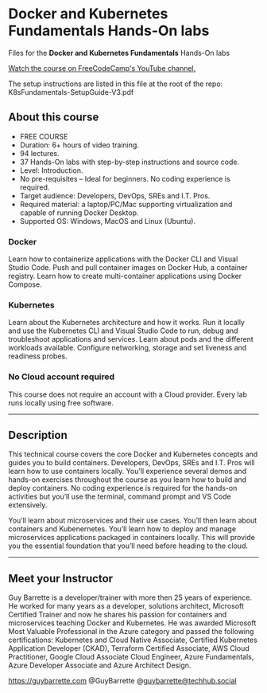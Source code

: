 # Docker and Kubernetes Fundamentals Hands-On labs

Files for the **Docker and Kubernetes Fundamentals** Hands-On labs

[Watch the course on FreeCodeCamp's YouTube channel.](https://www.youtube.com/watch?v=kTp5xUtcalw "Watch the course")

The setup instructions are listed in this file at the root of the repo: K8sFundamentals-SetupGuide-V3.pdf

## About this course

- FREE COURSE
- Duration: 6+ hours of video training.
- 94 lectures.
- 37 Hands-On labs with step-by-step instructions and source code.
- Level: Introduction.
- No pre-requisites – Ideal for beginners. No coding experience is required.
- Target audience: Developers, DevOps, SREs and I.T. Pros.
- Required material: a laptop/PC/Mac supporting virtualization and capable of running Docker Desktop.
- Supported OS: Windows, MacOS and Linux (Ubuntu).

### Docker

Learn how to containerize applications with the Docker CLI and Visual Studio Code. Push and pull container images on Docker Hub, a container registry. Learn how to create multi-container applications using Docker Compose.​

### Kubernetes

Learn about the Kubernetes architecture and how it works. Run it locally and use the Kubernetes CLI and Visual Studio Code to run, debug and troubleshoot applications and services. Learn about pods and the different workloads available. Configure networking, storage and set liveness and readiness probes.

### No Cloud account required

This course does not require an account with a Cloud provider. Every lab runs locally using free software.

---

## Description

This technical course covers the core Docker and Kubernetes concepts and guides you to build containers. Developers, DevOps, SREs and I.T. Pros will learn how to use containers locally. You’ll experience several demos and hands-on exercises throughout the course as you learn how to build and deploy containers. No coding experience is required for the hands-on activities but you’ll use the terminal, command prompt and VS Code extensively.

You’ll learn about microservices and their use cases. You’ll then learn about containers and Kubenernetes. You’ll learn how to deploy and manage microservices applications packaged in containers locally. This will provide you the essential foundation that you’ll need before heading to the cloud.

---

## Meet your Instructor​

Guy Barrette is a developer/trainer with more then 25 years of experience. He worked for many years as a developer, solutions architect, Microsoft Certified Trainer and now he shares his passion for containers and microservices teaching Docker and Kubernetes. He was awarded Microsoft Most Valuable Professional in the Azure category and passed the following certifications: Kubernetes and Cloud Native Associate, Certified Kubernetes Application Developer (CKAD), Terraform Certified Associate, AWS Cloud Practitioner, Google Cloud Associate Cloud Engineer, Azure Fundamentals, Azure Developer Associate and Azure Architect Design.

https://guybarrette.com @GuyBarrette @guybarrette@techhub.social
